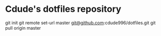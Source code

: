 # Cdude's dotfiles repository

git init
git remote set-url master git@github.com:cdude996/dotfiles.git
git pull origin master
